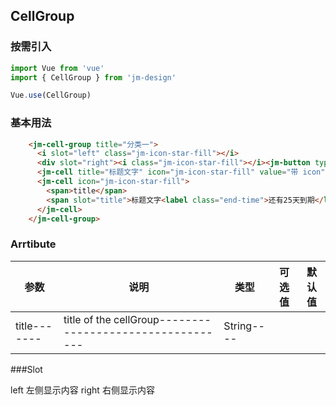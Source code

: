 ## CellGroup

### 按需引入

```javascript
import Vue from 'vue'
import { CellGroup } from 'jm-design'

Vue.use(CellGroup)
```

### 基本用法

```html
    <jm-cell-group title="分类一">
      <i slot="left" class="jm-icon-star-fill"></i>
      <div slot="right"><i class="jm-icon-star-fill"></i><jm-button type="text">订购</jm-button></div>
      <jm-cell title="标题文字" icon="jm-icon-star-fill" value="带 icon"></jm-cell>
      <jm-cell icon="jm-icon-star-fill">
        <span>title</span>
        <span slot="title">标题文字<label class="end-time">还有25天到期</label></span>
      </jm-cell>
    </jm-cell-group>
```

### Arrtibute

| 参数      | 说明                                                | 类型        | 可选值       | 默认值   |
|---------- |--------------------------------------------------- |---------- |------------- |-------- |
title-------|	title of the cellGroup----------------------------------| String----|




###Slot

left 左侧显示内容
right 右侧显示内容
